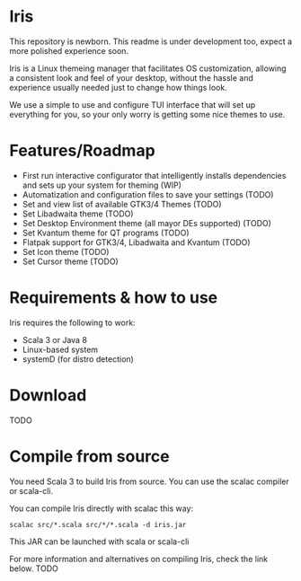 # Iris
This repository is newborn. This readme is under development too, expect a more polished experience soon.

Iris is a Linux themeing manager that facilitates OS customization, allowing a consistent look and feel of your desktop, without the hassle and experience usually needed just to change how things look.

We use a simple to use and configure TUI interface that will set up everything for you, so your only worry is getting some nice themes to use.

# Features/Roadmap
- First run interactive configurator that intelligently installs dependencies and sets up your system for theming (WIP)
- Automatization and configuration files to save your settings (TODO)
- Set and view list of available GTK3/4 Themes (TODO)
- Set Libadwaita theme (TODO)
- Set Desktop Environment theme (all mayor DEs supported) (TODO)
- Set Kvantum theme for QT programs (TODO)
- Flatpak support for GTK3/4, Libadwaita and Kvantum (TODO)
- Set Icon theme (TODO)
- Set Cursor theme (TODO)

# Requirements & how to use
Iris requires the following to work:
- Scala 3 or Java 8
- Linux-based system
- systemD (for distro detection)

# Download
TODO

# Compile from source
You need Scala 3 to build Iris from source. You can use the scalac compiler or scala-cli.

You can compile Iris directly with scalac this way:
```
scalac src/*.scala src/*/*.scala -d iris.jar
```
This JAR can be launched with scala or scala-cli

For more information and alternatives on compiling Iris, check the link below.
TODO
